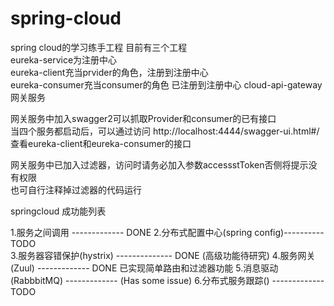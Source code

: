 # spring-cloud
spring cloud的学习练手工程
目前有三个工程  
eureka-service为注册中心  
eureka-client充当prvider的角色，注册到注册中心  
eureka-consumer充当consumer的角色 已注册到注册中心 
cloud-api-gateway   网关服务    
  
网关服务中加入swagger2可以抓取Provider和consumer的已有接口  
当四个服务都启动后，可以通过访问 http://localhost:4444/swagger-ui.html#/   
查看eureka-client和eureka-consumer的接口  
  
网关服务中已加入过滤器，访问时请务必加入参数accessstToken否侧将提示没有权限  
也可自行注释掉过滤器的代码运行 


springcloud 成功能列表

1.服务之间调用              ------------- 	DONE
2.分布式配置中心(spring config)----------   TODO  
3.服务器容错保护(hystrix)  --------------	DONE (高级功能待研究)
4.服务网关(Zuul)   			-------------   DONE  已实现简单路由和过滤器功能
5.消息驱动(RabbbitMQ)  		-------------   (Has some issue)
6.分布式服务跟踪()  		-------------	TODO


